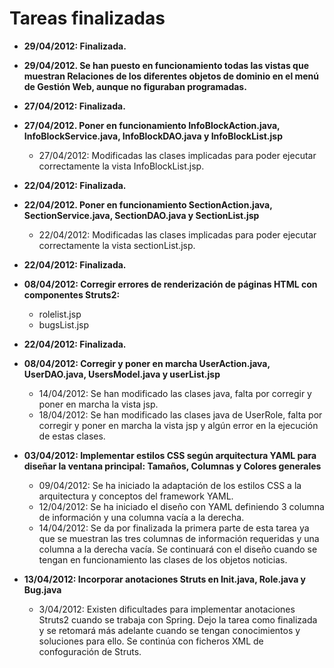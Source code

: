 # Tareas finalizadas #

  * **29/04/2012: Finalizada.**
  * **29/04/2012. Se han puesto en funcionamiento todas las vistas que muestran Relaciones de los diferentes objetos de dominio en el menú de Gestión Web, aunque no figuraban programadas.**

  * **27/04/2012: Finalizada.**
  * **27/04/2012. Poner en funcionamiento InfoBlockAction.java, InfoBlockService.java, InfoBlockDAO.java y InfoBlockList.jsp**
    * 27/04/2012: Modificadas las clases implicadas para poder ejecutar correctamente la vista InfoBlockList.jsp.

  * **22/04/2012: Finalizada.**
  * **22/04/2012. Poner en funcionamiento SectionAction.java, SectionService.java, SectionDAO.java y SectionList.jsp**
    * 22/04/2012: Modificadas las clases implicadas para poder ejecutar correctamente la vista sectionList.jsp.

  * **22/04/2012: Finalizada.**
  * **08/04/2012: Corregir errores de renderización de páginas HTML con componentes Struts2:**
    * rolelist.jsp
    * bugsList.jsp

  * **22/04/2012: Finalizada.**
  * **08/04/2012: Corregir y poner en marcha UserAction.java, UserDAO.java, UsersModel.java y userList.jsp**
    * 14/04/2012: Se han modificado las clases java, falta por corregir y poner en marcha la vista jsp.
    * 18/04/2012: Se han modificado las clases java de UserRole, falta por corregir y poner en marcha la vista jsp y algún error en la ejecución de estas clases.


  * **03/04/2012: Implementar estilos CSS según arquitectura YAML para diseñar la ventana principal: Tamaños, Columnas y Colores generales**
    * 09/04/2012: Se ha iniciado la adaptación de los estilos CSS a la arquitectura y conceptos del framework YAML.
    * 12/04/2012: Se ha iniciado el diseño con YAML definiendo 3 columna de información y una columna vacía a la derecha.
    * 14/04/2012: Se da por finalizada la primera parte de esta tarea ya que se muestran las tres columnas de información requeridas y una columna a la derecha vacía. Se continuará con el diseño cuando se tengan en funcionamiento las clases de los objetos noticias.

  * **13/04/2012: Incorporar anotaciones Struts en Init.java, Role.java y Bug.java**
    * 3/04/2012: Existen dificultades para implementar anotaciones Struts2 cuando se trabaja con Spring. Dejo la tarea como finalizada y se retomará más adelante cuando se tengan conocimientos y soluciones para ello. Se continúa con ficheros XML de confoguración de Struts.